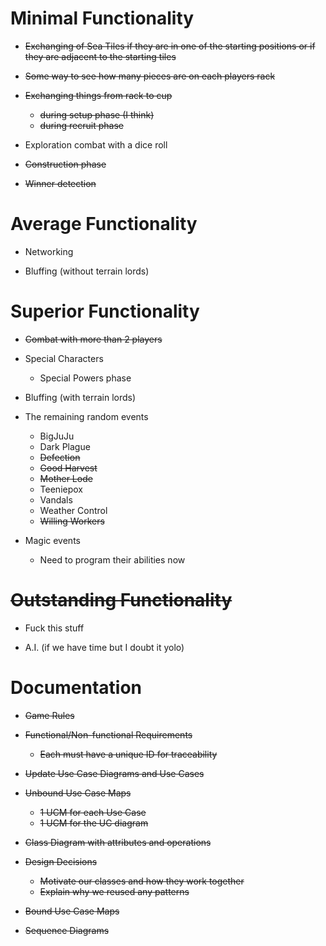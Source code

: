 Minimal Functionality
===
- ~~Exchanging of Sea Tiles if they are in one of the starting positions or if they are adjacent to the starting tiles~~

- ~~Some way to see how many pieces are on each players rack~~

- ~~Exchanging things from rack to cup~~
	- ~~during setup phase (I think)~~
	- ~~during recruit phase~~
	
- Exploration combat with a dice roll

- ~~Construction phase~~

- ~~Winner detection~~

Average Functionality
===
- Networking

- Bluffing (without terrain lords)

Superior Functionality
===
- ~~Combat with more than 2 players~~

- Special Characters
	- Special Powers phase

- Bluffing (with terrain lords)

- The remaining random events
	- BigJuJu
	- Dark Plague
	- ~~Defection~~
	- ~~Good Harvest~~
	- ~~Mother Lode~~
	- Teeniepox
	- Vandals
	- Weather Control
	- ~~Willing Workers~~

- Magic events
	- Need to program their abilities now

~~Outstanding Functionality~~
===
- Fuck this stuff

- A.I. (if we have time but I doubt it yolo)

Documentation
===
- ~~Game Rules~~

- ~~Functional/Non-functional Requirements~~
	- ~~Each must have a unique ID for traceability~~

- ~~Update Use Case Diagrams and Use Cases~~

- ~~Unbound Use Case Maps~~
	- ~~1 UCM for each Use Case~~
	- ~~1 UCM for the UC diagram~~
	
- ~~Class Diagram with attributes and operations~~

- ~~Design Decisions~~
	- ~~Motivate our classes and how they work together~~
	- ~~Explain why we reused any patterns~~
	
- ~~Bound Use Case Maps~~

- ~~Sequence Diagrams~~